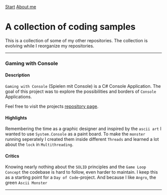 <nav>
<!-- <a href="/">Start</a> -->
<a href="/">Start</a>
<a href="/about.html">About me</a>
</nav>


# A collection of coding samples

This is a collection of some of my other repositories. The collection is evolving while I reorganize my repositories.

---

### Gaming with Console

#### Description

`Gaming with Console` (Spielen mit Console) is a C# Console Application. 
The goal of this project was to explore the possibilities and borders of `Console` Applications.

Feel free to visit the projects [repository page](https://m2vh.github.io/SpielenMitConsole/).

#### Highlights

Remembering the time as a graphic designer and inspired by the `ascii art` I wanted to use `System.Console` as a paint board. To make the `monster` running seperately I created them inside different `Threads` and learned a lot about the `lock` in `Multithreading`.

#### Critics

Knowing nearly nothing about the `SOLID` principles and the `Game Loop Concept` the codebase is hard to follow, even harder to maintain. I keep this as a starting point for a `Day of Code`-project. And because I like `Angro`, the green `Ascii Monster`

---
